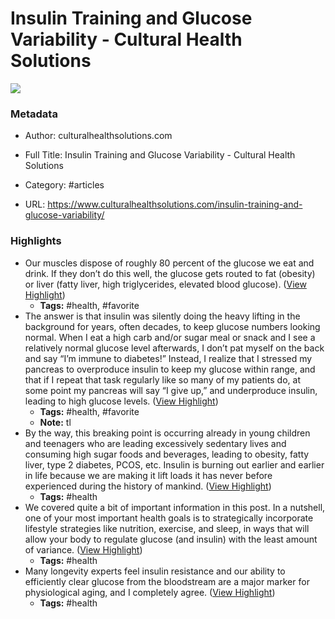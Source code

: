 # Insulin Training and Glucose Variability - Cultural Health Solutions

![](https://readwise-assets.s3.amazonaws.com/static/images/article1.be68295a7e40.png)

### Metadata

- Author: culturalhealthsolutions.com
- Full Title: Insulin Training and Glucose Variability - Cultural Health Solutions
- Category: #articles


- URL: https://www.culturalhealthsolutions.com/insulin-training-and-glucose-variability/

### Highlights

- Our muscles dispose of roughly 80 percent of the glucose we eat and drink. If they don’t do this well, the glucose gets routed to fat (obesity) or liver (fatty liver, high triglycerides, elevated blood glucose). ([View Highlight](https://instapaper.com/read/1373806869/15005014))
    - **Tags:** #health, #favorite
- The answer is that insulin was silently doing the heavy lifting in the background for years, often decades, to keep glucose numbers looking normal. When I eat a high carb and/or sugar meal or snack and I see a relatively normal glucose level afterwards, I don’t pat myself on the back and say “I’m immune to diabetes!” Instead, I realize that I stressed my pancreas to overproduce insulin to keep my glucose within range, and that if I repeat that task regularly like so many of my patients do, at some point my pancreas will say “I give up,” and underproduce insulin, leading to high glucose levels. ([View Highlight](https://instapaper.com/read/1373806869/15005025))
    - **Tags:** #health, #favorite
    - **Note:** tl
- By the way, this breaking point is occurring already in young children and teenagers who are leading excessively sedentary lives and consuming high sugar foods and beverages, leading to obesity, fatty liver, type 2 diabetes, PCOS, etc. Insulin is burning out earlier and earlier in life because we are making it lift loads it has never before experienced during the history of mankind. ([View Highlight](https://instapaper.com/read/1373806869/15005043))
    - **Tags:** #health
- We covered quite a bit of important information in this post. In a nutshell, one of your most important health goals is to strategically incorporate lifestyle strategies like nutrition, exercise, and sleep, in ways that will allow your body to regulate glucose (and insulin) with the least amount of variance. ([View Highlight](https://instapaper.com/read/1373806869/15005079))
    - **Tags:** #health
- Many longevity experts feel insulin resistance and our ability to efficiently clear glucose from the bloodstream are a major marker for physiological aging, and I completely agree. ([View Highlight](https://instapaper.com/read/1373806869/15005083))
    - **Tags:** #health
